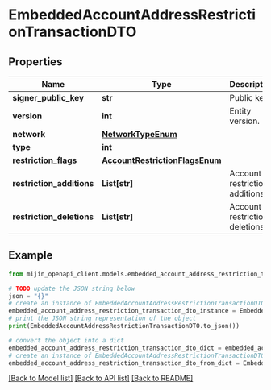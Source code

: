 # EmbeddedAccountAddressRestrictionTransactionDTO


## Properties

Name | Type | Description | Notes
------------ | ------------- | ------------- | -------------
**signer_public_key** | **str** | Public key. | 
**version** | **int** | Entity version. | 
**network** | [**NetworkTypeEnum**](NetworkTypeEnum.md) |  | 
**type** | **int** |  | 
**restriction_flags** | [**AccountRestrictionFlagsEnum**](AccountRestrictionFlagsEnum.md) |  | 
**restriction_additions** | **List[str]** | Account restriction additions. | 
**restriction_deletions** | **List[str]** | Account restriction deletions. | 

## Example

```python
from mijin_openapi_client.models.embedded_account_address_restriction_transaction_dto import EmbeddedAccountAddressRestrictionTransactionDTO

# TODO update the JSON string below
json = "{}"
# create an instance of EmbeddedAccountAddressRestrictionTransactionDTO from a JSON string
embedded_account_address_restriction_transaction_dto_instance = EmbeddedAccountAddressRestrictionTransactionDTO.from_json(json)
# print the JSON string representation of the object
print(EmbeddedAccountAddressRestrictionTransactionDTO.to_json())

# convert the object into a dict
embedded_account_address_restriction_transaction_dto_dict = embedded_account_address_restriction_transaction_dto_instance.to_dict()
# create an instance of EmbeddedAccountAddressRestrictionTransactionDTO from a dict
embedded_account_address_restriction_transaction_dto_from_dict = EmbeddedAccountAddressRestrictionTransactionDTO.from_dict(embedded_account_address_restriction_transaction_dto_dict)
```
[[Back to Model list]](../README.md#documentation-for-models) [[Back to API list]](../README.md#documentation-for-api-endpoints) [[Back to README]](../README.md)


